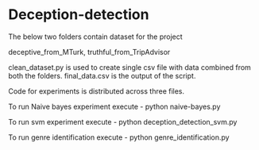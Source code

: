 # Deception-detection
The below two folders contain dataset for the project

deceptive_from_MTurk, 
truthful_from_TripAdvisor

clean_dataset.py is used to create single csv file with data combined from both
the folders. final_data.csv is the output of the script.

Code for experiments is distributed across three files.

To run Naive bayes experiment execute - 
python naive-bayes.py

To run svm experiment execute -
python deception_detection_svm.py

To run genre identification execute -
python genre_identification.py

